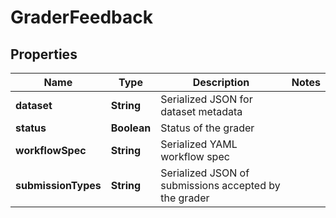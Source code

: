 
# GraderFeedback

## Properties
Name | Type | Description | Notes
------------ | ------------- | ------------- | -------------
**dataset** | **String** | Serialized JSON for dataset metadata | 
**status** | **Boolean** | Status of the grader | 
**workflowSpec** | **String** | Serialized YAML workflow spec | 
**submissionTypes** | **String** | Serialized JSON of submissions accepted by the grader | 



